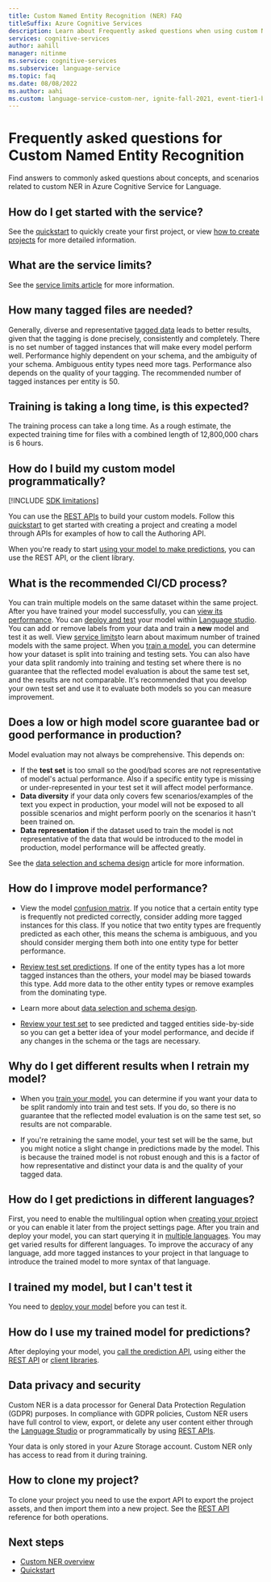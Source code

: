 ```yaml
---
title: Custom Named Entity Recognition (NER) FAQ
titleSuffix: Azure Cognitive Services
description: Learn about Frequently asked questions when using custom Named Entity Recognition.
services: cognitive-services
author: aahill
manager: nitinme
ms.service: cognitive-services
ms.subservice: language-service
ms.topic: faq
ms.date: 08/08/2022
ms.author: aahi
ms.custom: language-service-custom-ner, ignite-fall-2021, event-tier1-build-2022
---
```



# Frequently asked questions for Custom Named Entity Recognition

Find answers to commonly asked questions about concepts, and scenarios related to custom NER in Azure Cognitive Service for Language.

## How do I get started with the service?

See the [quickstart](./quickstart.md) to quickly create your first project, or view [how to create projects](how-to/create-project.md) for more detailed information.

## What are the service limits?

See the [service limits article](service-limits.md) for more information.

## How many tagged files are needed?

Generally, diverse and representative [tagged data](how-to/tag-data.md) leads to better results, given that the tagging is done precisely, consistently and completely. There is no set number of tagged instances that will make every model perform well. Performance highly dependent on your schema, and the ambiguity of your schema. Ambiguous entity types need more tags. Performance also depends on the quality of your tagging. The recommended number of tagged instances per entity is 50.

## Training is taking a long time, is this expected?

The training process can take a long time. As a rough estimate, the expected training time for files with a combined length of 12,800,000 chars is 6 hours.

## How do I build my custom model programmatically?

[!INCLUDE [SDK limitations](includes/sdk-limitations.md)]

You can use the [REST APIs](https://westus.dev.cognitive.microsoft.com/docs/services/language-authoring-clu-apis-2022-03-01-preview/operations/Projects_TriggerImportProjectJob) to build your custom models. Follow this [quickstart](quickstart.md?pivots=rest-api) to get started with creating a project and creating a model through APIs for examples of how to call the Authoring API.

When you're ready to start [using your model to make predictions](#how-do-i-use-my-trained-model-for-predictions), you can use the REST API, or the client library.

## What is the recommended CI/CD process?

You can train multiple models on the same dataset within the same project. After you have trained your model successfully, you can [view its performance](how-to/view-model-evaluation.md). You can [deploy and test](quickstart.md#deploy-your-model) your model within [Language studio](https://aka.ms/languageStudio). You can add or remove labels from your data and train a **new** model and test it as well. View [service limits](service-limits.md)to learn about maximum number of trained models with the same project. When you [train a model](how-to/train-model.md), you can determine how your dataset is split into training and testing sets. You can also have your data split randomly into training and testing set where there is no guarantee that the reflected model evaluation is about the same test set, and the results are not comparable. It's recommended that you develop your own test set and use it to evaluate both models so you can measure improvement.

## Does a low or high model score guarantee bad or good performance in production?

Model evaluation may not always be comprehensive. This depends on:
* If the **test set** is too small so the good/bad scores are not representative of model's actual performance. Also if a specific entity type is missing or under-represented in your test set it will affect model performance.
* **Data diversity** if your data only covers few scenarios/examples of the text you expect in production, your model will not be exposed to all possible scenarios and might perform poorly on the scenarios it hasn't been trained on.
* **Data representation** if the dataset used to train the model is not representative of the data that would be introduced to the model in production, model performance will be affected greatly.

See the [data selection and schema design](how-to/design-schema.md) article for more information.

## How do I improve model performance?

* View the model [confusion matrix](how-to/view-model-evaluation.md). If you notice that a certain entity type is frequently not predicted correctly, consider adding more tagged instances for this class. If you notice that two entity types are frequently predicted as each other, this means the schema is ambiguous, and you should consider merging them both into one entity type for better performance.

* [Review test set predictions](how-to/view-model-evaluation.md). If one of the entity types has a lot more tagged instances than the others, your model may be biased towards this type. Add more data to the other entity types or remove examples from the dominating type.

* Learn more about [data selection and schema design](how-to/design-schema.md).

* [Review your test set](how-to/view-model-evaluation.md) to see predicted and tagged entities side-by-side so you can get a better idea of your model performance, and decide if any changes in the schema or the tags are necessary.

## Why do I get different results when I retrain my model?

* When you [train your model](how-to/train-model.md), you can determine if you want your data to be split randomly into train and test sets. If you do, so there is no guarantee that the reflected model evaluation is on the same test set, so results are not comparable.

* If you're retraining the same model, your test set will be the same, but you might notice a slight change in predictions made by the model. This is because the trained model is not robust enough and this is a factor of how representative and distinct your data is and the quality of your tagged data.

## How do I get predictions in different languages?

First, you need to enable the multilingual option when [creating your project](how-to/create-project.md) or you can enable it later from the project settings page. After you train and deploy your model, you can start querying it in [multiple languages](language-support.md#multi-lingual-option). You may get varied results for different languages. To improve the accuracy of any language, add more tagged instances to your project in that language to introduce the trained model to more syntax of that language.

## I trained my model, but I can't test it

You need to [deploy your model](quickstart.md#deploy-your-model) before you can test it. 

## How do I use my trained model for predictions?

After deploying your model, you [call the prediction API](how-to/call-api.md), using either the [REST API](how-to/call-api.md?tabs=rest-api) or [client libraries](how-to/call-api.md?tabs=client).

## Data privacy and security

Custom NER is a data processor for General Data Protection Regulation (GDPR) purposes. In compliance with GDPR policies, Custom NER users have full control to view, export, or delete any user content either through the [Language Studio](https://aka.ms/languageStudio) or programmatically by using [REST APIs](https://westus.dev.cognitive.microsoft.com/docs/services/language-authoring-clu-apis-2022-03-01-preview/operations/Projects_TriggerImportProjectJob).

Your data is only stored in your Azure Storage account. Custom NER only has access to read from it during training.

## How to clone my project?

To clone your project you need to use the export API  to export the project assets, and then import them into a new project. See the [REST API](https://westus.dev.cognitive.microsoft.com/docs/services/language-authoring-clu-apis-2022-03-01-preview/operations/Projects_TriggerImportProjectJob) reference for both operations.

## Next steps

* [Custom NER overview](overview.md)
* [Quickstart](quickstart.md)

